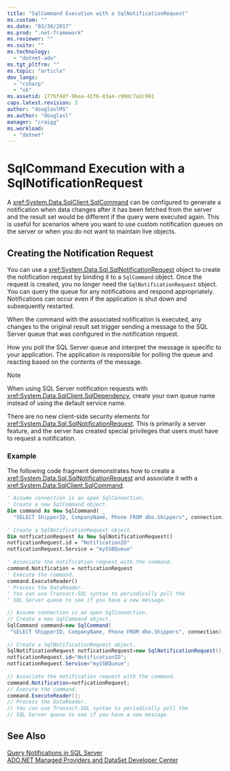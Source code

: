 ```yaml
---
title: "SqlCommand Execution with a SqlNotificationRequest"
ms.custom: ""
ms.date: "03/30/2017"
ms.prod: ".net-framework"
ms.reviewer: ""
ms.suite: ""
ms.technology: 
  - "dotnet-ado"
ms.tgt_pltfrm: ""
ms.topic: "article"
dev_langs: 
  - "csharp"
  - "vb"
ms.assetid: 1776f48f-9bea-41f6-83a4-c990c7a2c991
caps.latest.revision: 3
author: "douglaslMS"
ms.author: "douglasl"
manager: "craigg"
ms.workload: 
  - "dotnet"
---
```

# SqlCommand Execution with a SqlNotificationRequest
A <xref:System.Data.SqlClient.SqlCommand> can be configured to generate a notification when data changes after it has been fetched from the server and the result set would be different if the query were executed again. This is useful for scenarios where you want to use custom notification queues on the server or when you do not want to maintain live objects.  
  
## Creating the Notification Request  
 You can use a <xref:System.Data.Sql.SqlNotificationRequest> object to create the notification request by binding it to a `SqlCommand` object. Once the request is created, you no longer need the `SqlNotificationRequest` object. You can query the queue for any notifications and respond appropriately. Notifications can occur even if the application is shut down and subsequently restarted.  
  
 When the command with the associated notification is executed, any changes to the original result set trigger sending a message to the SQL Server queue that was configured in the notification request.  
  
 How you poll the SQL Server queue and interpret the message is specific to your application. The application is responsible for polling the queue and reacting based on the contents of the message.  
  
> [!NOTE]
>  When using SQL Server notification requests with <xref:System.Data.SqlClient.SqlDependency>, create your own queue name instead of using the default service name.  
  
 There are no new client-side security elements for <xref:System.Data.Sql.SqlNotificationRequest>. This is primarily a server feature, and the server has created special privileges that users must have to request a notification.  
  
### Example  
 The following code fragment demonstrates how to create a <xref:System.Data.Sql.SqlNotificationRequest> and associate it with a <xref:System.Data.SqlClient.SqlCommand>.  
  
```vb  
' Assume connection is an open SqlConnection.  
' Create a new SqlCommand object.  
Dim command As New SqlCommand( _  
  "SELECT ShipperID, CompanyName, Phone FROM dbo.Shippers", connection)  
  
' Create a SqlNotificationRequest object.  
Dim notficationRequest As New SqlNotificationRequest()  
notficationRequest.id = "NotificationID"  
notficationRequest.Service = "mySSBQueue"  
  
' Associate the notification request with the command.  
command.Notification = notficationRequest  
' Execute the command.  
command.ExecuteReader()  
' Process the DataReader.  
' You can use Transact-SQL syntax to periodically poll the   
' SQL Server queue to see if you have a new message.  
```  
  
```csharp  
// Assume connection is an open SqlConnection.  
// Create a new SqlCommand object.  
SqlCommand command=new SqlCommand(  
 "SELECT ShipperID, CompanyName, Phone FROM dbo.Shippers", connection);  
  
// Create a SqlNotificationRequest object.  
SqlNotificationRequest notficationRequest=new SqlNotificationRequest();  
notficationRequest.id="NotificationID";  
notficationRequest.Service="mySSBQueue";  
  
// Associate the notification request with the command.  
command.Notification=notficationRequest;  
// Execute the command.  
command.ExecuteReader();  
// Process the DataReader.  
// You can use Transact-SQL syntax to periodically poll the   
// SQL Server queue to see if you have a new message.  
```  
  
## See Also  
 [Query Notifications in SQL Server](../../../../../docs/framework/data/adonet/sql/query-notifications-in-sql-server.md)  
 [ADO.NET Managed Providers and DataSet Developer Center](http://go.microsoft.com/fwlink/?LinkId=217917)
